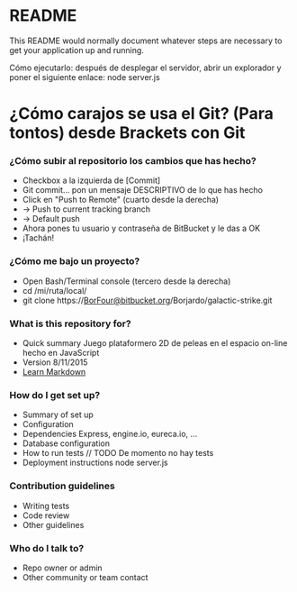 # README #

This README would normally document whatever steps are necessary to get your application up and running.

Cómo ejecutarlo: después de desplegar el servidor, abrir un explorador y poner el siguiente enlace:
node server.js

# ¿Cómo carajos se usa el Git? (Para tontos) desde Brackets con Git #

### ¿Cómo subir al repositorio los cambios que has hecho? ###
* Checkbox a la izquierda de [Commit]
* Git commit... pon un mensaje DESCRIPTIVO de lo que has hecho
* Click en "Push to Remote" (cuarto desde la derecha)
* -> Push to current tracking branch
* -> Default push
* Ahora pones tu usuario y contraseña de BitBucket y le das a OK
* ¡Tachán!

### ¿Cómo me bajo un proyecto? ###
* Open Bash/Terminal console (tercero desde la derecha)
* cd /mi/ruta/local/
* git clone https://BorFour@bitbucket.org/Borjardo/galactic-strike.git


### What is this repository for? ###

* Quick summary
Juego plataformero 2D de peleas en el espacio on-line hecho en JavaScript
* Version 8/11/2015
* [Learn Markdown](https://bitbucket.org/tutorials/markdowndemo)

### How do I get set up? ###

* Summary of set up
* Configuration
* Dependencies
Express, engine.io, eureca.io, ...
* Database configuration
* How to run tests
// TODO
De momento no hay tests
* Deployment instructions
node server.js

### Contribution guidelines ###

* Writing tests
* Code review
* Other guidelines

### Who do I talk to? ###

* Repo owner or admin
* Other community or team contact